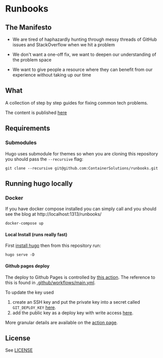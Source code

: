 # Runbooks

## The Manifesto

- We are tired of haphazardly hunting through messy threads of GitHub issues and StackOverflow when we hit a problem

- We don't want a one-off fix, we want to deepen our understanding of the problem space

- We want to give people a resource where they can benefit from our experience without taking up our time

## What

A collection of step by step guides for fixing common tech problems.

The content is published [here](https://containersolutions.github.io/runbooks/)

## Requirements

### Submodules

Hugo uses submodule for themes so when you are cloning this repository you should pass the `--recursive` flag:

```
git clone --recursive git@github.com:ContainerSolutions/runbooks.git
```

## Running hugo locally

### Docker

If you have docker compose installed you can simply call and you should see the blog at http://localhost:1313/runbooks/

```
docker-compose up
```

#### Local Install (runs really fast)

First [install hugo](https://gohugo.io/getting-started/installing/) then from this repository run:

```
hugo serve -D
```

#### Github pages deploy

The deploy to Github Pages is controlled by [this action](https://github.com/containersolutions/gh-actions-hugo-deploy-gh-pages). The reference to this is found in [.github/workflows/main.yml](https://github.com/ContainerSolutions/runbooks/blob/80767a47c4ed2db5176bea6b489df9069c1282ff/.github/workflows/main.yml#L15).

To update the key used
1) create an SSH key and put the private key into a secret called `GIT_DEPLOY_KEY` [here](https://github.com/ContainerSolutions/runbooks/settings/secrets).
2) add the public key as a deploy key with write access [here](https://github.com/ContainerSolutions/runbooks/settings/keys).

More granular details are available on the [action page](https://github.com/containersolutions/gh-actions-hugo-deploy-gh-pages#secrets).

## License

See [LICENSE](LICENSE)

